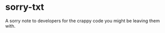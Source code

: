 sorry-txt
=========

A sorry note to developers for the crappy code you might be leaving them with.
